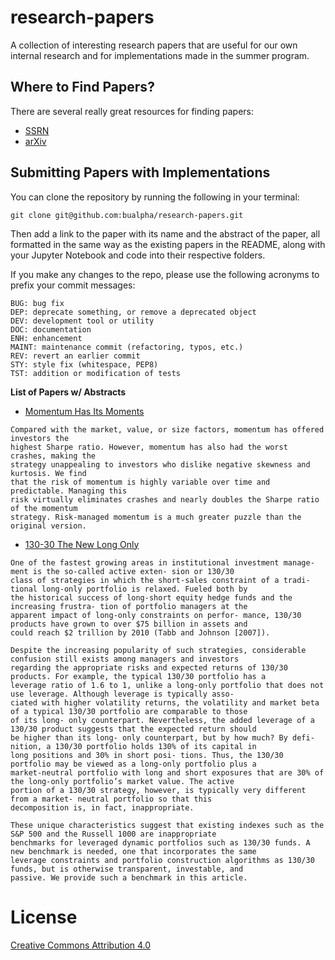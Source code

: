 # research-papers

A collection of interesting research papers that are useful for our own internal research and for implementations made in the summer program.

## Where to Find Papers?

There are several really great resources for finding papers:

  - [SSRN](https://papers.ssrn.com/sol3/DisplayAbstractSearch.cfm)
  - [arXiv](https://arxiv.org/)

## Submitting Papers with Implementations

You can clone the repository by running the following in your terminal:

`git clone git@github.com:bualpha/research-papers.git`

Then add a link to the paper with its name and the abstract of the paper, all formatted in the same way as the existing papers in the README, along with your Jupyter Notebook and code into their respective folders.

If you make any changes to the repo, please use the following acronyms to prefix your commit messages:

```
BUG: bug fix
DEP: deprecate something, or remove a deprecated object
DEV: development tool or utility
DOC: documentation
ENH: enhancement
MAINT: maintenance commit (refactoring, typos, etc.)
REV: revert an earlier commit
STY: style fix (whitespace, PEP8)
TST: addition or modification of tests
```

**List of Papers w/ Abstracts**

  - [Momentum Has Its Moments](http://docentes.fe.unl.pt/~psc/MomentumMoments.pdf)
  ```
  Compared with the market, value, or size factors, momentum has offered investors the
  highest Sharpe ratio. However, momentum has also had the worst crashes, making the
  strategy unappealing to investors who dislike negative skewness and kurtosis. We find
  that the risk of momentum is highly variable over time and predictable. Managing this
  risk virtually eliminates crashes and nearly doubles the Sharpe ratio of the momentum
  strategy. Risk-managed momentum is a much greater puzzle than the original version.
  ```
  - [130-30 The New Long Only](https://www.math.nyu.edu/faculty/avellane/Lo13030.pdf)
  ```
  One of the fastest growing areas in institutional investment manage- ment is the so-called active exten- sion or 130/30
  class of strategies in which the short-sales constraint of a tradi- tional long-only portfolio is relaxed. Fueled both by
  the historical success of long-short equity hedge funds and the increasing frustra- tion of portfolio managers at the
  apparent impact of long-only constraints on perfor- mance, 130/30 products have grown to over $75 billion in assets and
  could reach $2 trillion by 2010 (Tabb and Johnson [2007]).
  
  Despite the increasing popularity of such strategies, considerable confusion still exists among managers and investors
  regarding the appropriate risks and expected returns of 130/30 products. For example, the typical 130/30 portfolio has a
  leverage ratio of 1.6 to 1, unlike a long-only portfolio that does not use leverage. Although leverage is typically asso-
  ciated with higher volatility returns, the volatility and market beta of a typical 130/30 portfolio are comparable to those
  of its long- only counterpart. Nevertheless, the added leverage of a 130/30 product suggests that the expected return should
  be higher than its long- only counterpart, but by how much? By defi- nition, a 130/30 portfolio holds 130% of its capital in
  long positions and 30% in short posi- tions. Thus, the 130/30 portfolio may be viewed as a long-only portfolio plus a
  market-neutral portfolio with long and short exposures that are 30% of the long-only portfolio’s market value. The active
  portion of a 130/30 strategy, however, is typically very different from a market- neutral portfolio so that this
  decomposition is, in fact, inappropriate.
  
  These unique characteristics suggest that existing indexes such as the S&P 500 and the Russell 1000 are inappropriate
  benchmarks for leveraged dynamic portfolios such as 130/30 funds. A new benchmark is needed, one that incorporates the same
  leverage constraints and portfolio construction algorithms as 130/30 funds, but is otherwise transparent, investable, and
  passive. We provide such a benchmark in this article.
  ```
      
# License

[Creative Commons Attribution 4.0](https://creativecommons.org/licenses/by/4.0/legalcode)